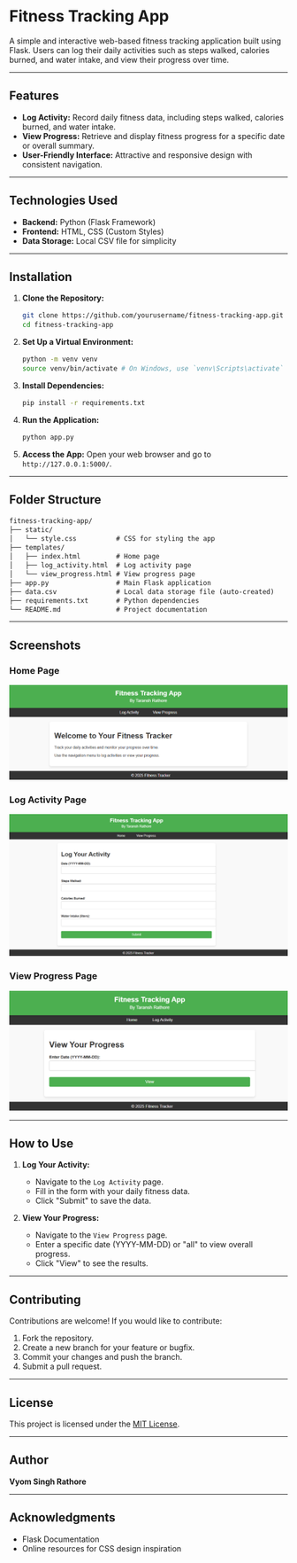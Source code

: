 # Fitness Tracking App

A simple and interactive web-based fitness tracking application built using Flask. Users can log their daily activities such as steps walked, calories burned, and water intake, and view their progress over time.

---

## Features

- **Log Activity:** Record daily fitness data, including steps walked, calories burned, and water intake.
- **View Progress:** Retrieve and display fitness progress for a specific date or overall summary.
- **User-Friendly Interface:** Attractive and responsive design with consistent navigation.

---

## Technologies Used

- **Backend:** Python (Flask Framework)
- **Frontend:** HTML, CSS (Custom Styles)
- **Data Storage:** Local CSV file for simplicity

---

## Installation

1. **Clone the Repository:**
   ```bash
   git clone https://github.com/yourusername/fitness-tracking-app.git
   cd fitness-tracking-app
   ```

2. **Set Up a Virtual Environment:**
   ```bash
   python -m venv venv
   source venv/bin/activate # On Windows, use `venv\Scripts\activate`
   ```

3. **Install Dependencies:**
   ```bash
   pip install -r requirements.txt
   ```

4. **Run the Application:**
   ```bash
   python app.py
   ```

5. **Access the App:**
   Open your web browser and go to `http://127.0.0.1:5000/`.

---

## Folder Structure

```
fitness-tracking-app/
├── static/
│   └── style.css          # CSS for styling the app
├── templates/
│   ├── index.html         # Home page
│   ├── log_activity.html  # Log activity page
│   └── view_progress.html # View progress page
├── app.py                 # Main Flask application
├── data.csv               # Local data storage file (auto-created)
├── requirements.txt       # Python dependencies
└── README.md              # Project documentation
```

---

## Screenshots

### Home Page
![Home Page Screenshot](Images/Home_page.png)

### Log Activity Page
![Log Activity Page Screenshot](Images/Log_activity.png)

### View Progress Page
![View Progress Page Screenshot](Images/View_progress.png)

---

## How to Use

1. **Log Your Activity:**
   - Navigate to the `Log Activity` page.
   - Fill in the form with your daily fitness data.
   - Click "Submit" to save the data.

2. **View Your Progress:**
   - Navigate to the `View Progress` page.
   - Enter a specific date (YYYY-MM-DD) or "all" to view overall progress.
   - Click "View" to see the results.

---

## Contributing

Contributions are welcome! If you would like to contribute:

1. Fork the repository.
2. Create a new branch for your feature or bugfix.
3. Commit your changes and push the branch.
4. Submit a pull request.

---

## License

This project is licensed under the [MIT License](LICENSE).

---

## Author

**Vyom Singh Rathore**

---

## Acknowledgments

- Flask Documentation
- Online resources for CSS design inspiration
